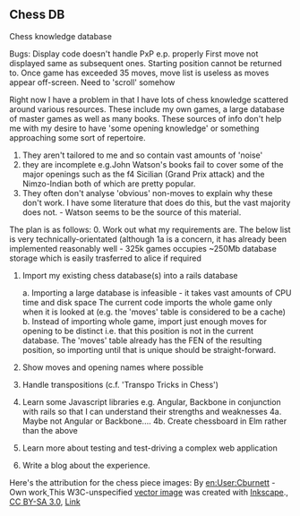 Chess DB
--------

Chess knowledge database

Bugs: Display code doesn't handle PxP e.p. properly
First move not displayed same as subsequent ones. Starting position cannot be returned to.
Once game has exceeded 35 moves, move list is useless as moves appear off-screen. Need to 'scroll' somehow

Right now I have a problem in that I have lots of chess knowledge scattered around various
resources. These include my own games, a large database of master games as well as many books.
These sources of info don't help me with my desire to have 'some opening knowledge' or something
approaching some sort of repertoire.

1. They aren't tailored to me and so contain vast amounts of 'noise'
2. they are incomplete e.g.John Watson's books fail to cover some of the major 
        openings such as the f4 Sicilian (Grand Prix attack) and the Nimzo-Indian both of which 
        are pretty popular.
3. They often don't analyse 'obvious' non-moves to explain why these don't work. I have some literature that does
do this, but the vast majority does not. - Watson seems to be the source of this material.

The plan is as follows:
0. Work out what my requirements are. The below list is very technically-orientated (although 1a is a concern, it has already
been implemented reasonably well - 325k games occupies ~250Mb database storage which is easily trasferred to alice if required
1. Import my existing chess database(s) into a rails database
   
    a. Importing a large database is infeasible - it takes vast amounts of CPU time and disk space
    The current code imports the whole game only when it is looked at (e.g. the 'moves' table is considered 
   to be a cache)
    b. Instead of importing whole game, import just enough moves for opening to be distinct i.e. that this
position is not in the current database. The 'moves' table already has the FEN of the resulting position,
so importing until that is unique should be straight-forward.
2. Show moves and opening names where possible
3. Handle transpositions (c.f. 'Transpo Tricks in Chess')
4. Learn some Javascript libraries e.g. Angular, Backbone in conjunction with rails so that I can understand their strengths and weaknesses
4a. Maybe not Angular or Backbone....
4b. Create chessboard in Elm rather than the above
5. Learn more about testing and test-driving a complex web application
6. Write a blog about the experience.

Here's the attribution for the chess piece images:
By <a href="https://en.wikipedia.org/wiki/User:Cburnett" class="extiw" title="en:User:Cburnett">en:User:Cburnett</a> -
<span class="int-own-work" lang="en">Own work</span><a href="//commons.wikimedia.org/wiki/File:Inkscape-un.svg" title="File:Inkscape-un.svg">
</a>
This W3C-unspecified <a href="https://en.wikipedia.org/wiki/Vector_images" class="extiw" title="w:Vector images">vector image</a>
was created with <a href="https://en.wikipedia.org/wiki/Inkscape" class="extiw" title="w:Inkscape">Inkscape</a>.,
<a href="http://creativecommons.org/licenses/by-sa/3.0/" title="Creative Commons Attribution-Share Alike 3.0">CC BY-SA 3.0</a>,
<a href="https://commons.wikimedia.org/w/index.php?curid=1499810">Link</a>
